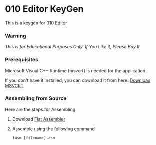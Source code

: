 # 010 Editor KeyGen

This is a keygen for 010 Editor

### Warning

_This is for Educational Purposes Only. If You Like it, Please Buy It_


### Prerequisites

Microsoft Visual C++ Runtime (msvcrt) is needed for the application.

If you don't have it installed, you can download it from here. [Download MSVCRT](https://aka.ms/vs/15/release/VC_redist.x86.exe)


### Assembling from Source
Here are the steps for Assembling

1. Download [Flat Assembler](http://flatassembler.net/download.php)
2. Assemble using the following command

   `fasm [filename].asm`
